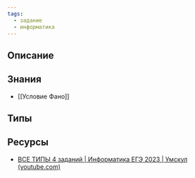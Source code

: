 ```yaml
---
tags:
  - задание
  - информатика
---
```

## Описание



## Знания

- [[Условие Фано]]

## Типы



## Ресурсы

- [ВСЕ ТИПЫ 4 заданий | Информатика ЕГЭ 2023 | Умскул (youtube.com)](https://www.youtube.com/watch?v=dvh5Dqtak84)